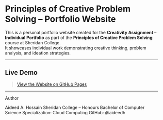#  Principles of Creative Problem Solving – Portfolio Website

This is a personal portfolio website created for the **Creativity Assignment – Individual Portfolio** as part of the **Principles of Creative Problem Solving** course at Sheridan College.  
It showcases individual work demonstrating creative thinking, problem analysis, and ideation strategies.

---

##  Live Demo

> [View the Website on GitHub Pages](https://aideedh.github.io/CreativityWebsite/)  

---

Author

Aideed A. Hossain
Sheridan College – Honours Bachelor of Computer Science
Specialization: Cloud Computing
GitHub: @aideedh
